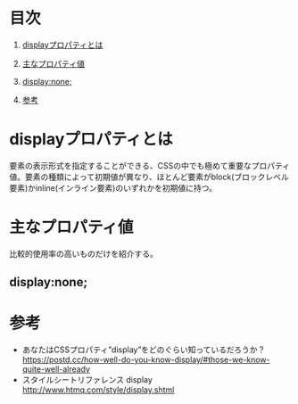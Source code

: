 # 目次
1. [displayプロパティとは](#displayプロパティとは)
2. [主なプロパティ値](#主なプロパティ値)
  1. [display:none;](#displaynone)
  
3. [参考](#参考)

# displayプロパティとは
要素の表示形式を指定することができる、CSSの中でも極めて重要なプロパティ値。要素の種類によって初期値が異なり、ほとんど要素がblock(ブロックレベル要素)かinline(インライン要素)のいずれかを初期値に持つ。

# 主なプロパティ値
比較的使用率の高いものだけを紹介する。

## display:none;

# 参考
- あなたはCSSプロパティ”display”をどのぐらい知っているだろうか？  
https://postd.cc/how-well-do-you-know-display/#those-we-know-quite-well-already
- スタイルシートリファレンス display  
http://www.htmq.com/style/display.shtml
